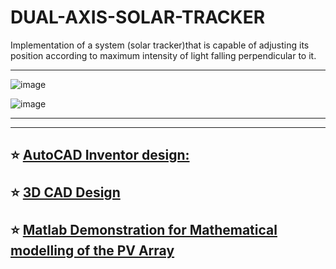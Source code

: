 # DUAL-AXIS-SOLAR-TRACKER
Implementation of a system (solar tracker)that is capable of adjusting its position according to maximum intensity of light falling perpendicular to it.

---
 ![image](https://user-images.githubusercontent.com/37467941/135580962-737a9b8b-5000-4519-a7f3-290036540250.png)
 
      
     
      
![image](https://user-images.githubusercontent.com/37467941/135580436-18d09c93-fe92-423d-8e77-823fe642d133.png)

---

---
 ⭐️ [AutoCAD Inventor design:](https://drive.google.com/file/d/1XWvhkKyVybvHGsGzTFo4zoi1uckjYAXQ/view) 
      <br>   
 ⭐️ [3D CAD Design](https://drive.google.com/file/d/1yxGOg96AMHp5xRsG4tWFs5oX4mojf9rT/view) 
      <br><br>
 ⭐️ [Matlab Demonstration for Mathematical modelling of the PV Array](https://cciitpatna-my.sharepoint.com/:f:/g/personal/aditya_2011mt02_iitp_ac_in/Ekq05U0E7adDq9GNaiMCbakBmDtivQ5LOxdsQgyGpMAQEg?e=Eftsqx) 
      <br><br>
---

